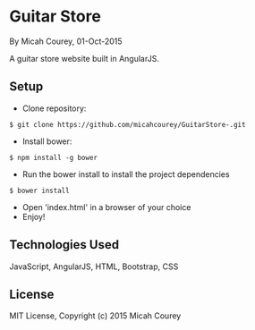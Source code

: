 Guitar Store
============

By Micah Courey, 01-Oct-2015

A guitar store website built in AngularJS.

Setup
----------
* Clone repository:
```console
$ git clone https://github.com/micahcourey/GuitarStore-.git
```
* Install bower:
```console
$ npm install -g bower
```
* Run the bower install to install the project dependencies
```console
$ bower install
```
* Open 'index.html' in a browser of your choice
* Enjoy!

Technologies Used
----------
JavaScript, AngularJS, HTML, Bootstrap, CSS

License
----------
MIT License, Copyright (c) 2015 Micah Courey
